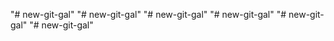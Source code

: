 "# new-git-gal" 
"# new-git-gal" 
"# new-git-gal" 
"# new-git-gal" 
"# new-git-gal" 
"# new-git-gal" 
